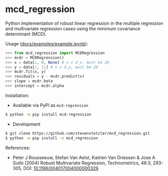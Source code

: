# mcd_regression

Python implementation of robust linear regression in the multiple regression and multivariate regression cases using the minimum covariance determinant (MCD).

Usage ([docs/examples/example.ipynb](https://github.com/stevenstetzler/mcd_regression/tree/main/docs/examples/example.ipynb)):
```python
>>> from mcd_regression import MCDRegression
>>> mcdr = MCDRegression()
>>> x = data[:, 0, None] # n x d_x, must be 2D
>>> y = data[:, 1:] # n x d_y, must be 2D
>>> mcdr.fit(x, y)
>>> residuals = y - mcdr.predict(x)
>>> slope = mcdr.beta
>>> intercept = mcdr.alpha
```

Installation:
- Available via PyPI as `mcd-regression`
```bash
$ python -m pip install mcd-regression
```

- Development
```bash
$ git clone https://github.com/stevenstetzler/mcd_regression.git
$ python -m pip install -e mcd_regression
```

References:
- Peter J Rousseeuw, Stefan Van Aelst, Katrien Van Driessen & Jose A Gulló (2004) Robust Multivariate Regression, Technometrics, 46:3, 293-305, DOI: [10.1198/004017004000000329](https://doi.org/10.1198/004017004000000329)
